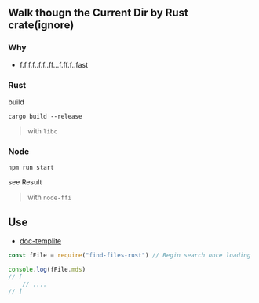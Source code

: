 ## Walk thougn the Current Dir by Rust crate(ignore)

### Why

- f.f.f.f..f.f..ff...f.ff.f..fast

### Rust

build

```
cargo build --release
```

> with `libc`

### Node

```
npm run start
```

see Result

> with `node-ffi`

## Use

- [doc-templite](https://github.com/chinanf-boy/doc-templite)

```js
const fFile = require("find-files-rust") // Begin search once loading

console.log(fFile.mds)
// [
    // ....
// ]
```
